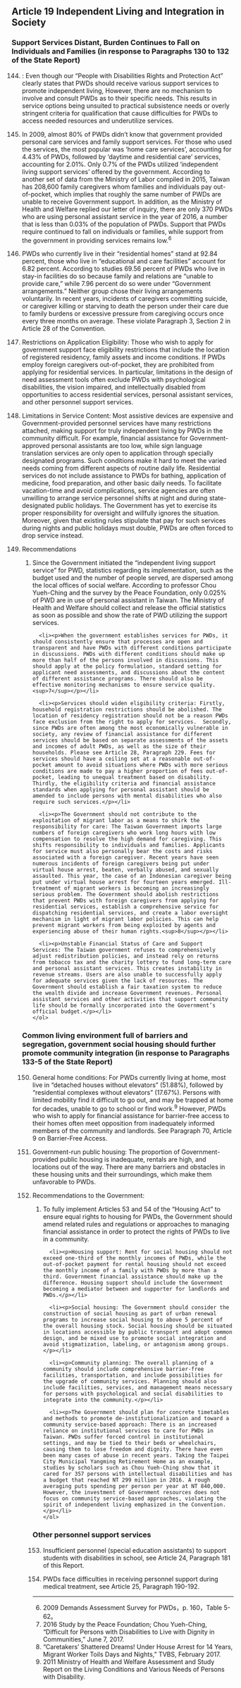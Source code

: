 ## Article 19 Independent Living and Integration in Society

### Support Services Distant, Burden Continues to Fall on Individuals and Families (in response to Paragraphs 130 to 132 of the State Report)

<ol start="144">
  <li><p>: Even though our “People with Disabilities Rights and Protection Act” clearly states that PWDs should receive various support services to promote independent living, However, there are no mechanism to involve and consult PWDs as to their specific needs. This results in service options being unsuited to practical subsistence needs or overly stringent criteria for qualification that cause difficulties for PWDs to access needed resources and underutilize services.</p></li>

  <li><p>In 2009, almost 80% of PWDs didn’t know that government provided personal care services and family support services. For those who used the services, the most popular was ‘home care services’, accounting for 4.43% of PWDs, followed by ‘daytime and residential care’ services, accounting for 2.01%. Only 0.7% of the PWDs utilized ‘independent living support services’ offered by the government. According to another set of data from the Ministry of Labor compiled in 2015, Taiwan has 208,600 family caregivers whom families and individuals pay out-of-pocket, which implies that roughly the same number of PWDs are unable to receive Government support. In addition, as the Ministry of Health and Welfare replied our letter of inquiry, there are only 370 PWDs who are using personal assistant service in the year of 2016, a number that is less than 0.03% of the population of PWDs. Support that PWDs require continued to fall on individuals or families, while support from the government in providing services remains low.<sup>6</sup></p></li>

  <li><p>PWDs who currently live in their “residential homes” stand at 92.84 percent, those who live in “educational and care facilities” account for 6.82 percent. According to studies 69.56 percent of PWDs who live in stay-in facilities do so because family and relations are “unable to provide care,” while 7.96 percent do so were under “Government arrangements.” Neither group chose their living arrangements voluntarily. In recent years, incidents of caregivers committing suicide, or caregiver killing or starving to death the person under their care due to family burdens or excessive pressure from caregiving occurs once every three months on average. These violate Paragraph 3, Section 2 in Article 28 of the Convention.</p></li>

  <li><p>Restrictions on Application Eligibility: Those who wish to apply for government support face eligibility restrictions that include the location of registered residency, family assets and income conditions. If PWDs employ foreign caregivers out-of-pocket, they are prohibited from applying for residential services. In particular, limitations in the design of need assessment tools often exclude PWDs with psychological disabilities, the vision impaired, and intellectually disabled from opportunities to access residential services, personal assistant services, and other personnel support services.</p></li>

  <li><p>Limitations in Service Content: Most assistive devices are expensive and Government-provided personnel services have many restrictions attached, making support for truly independent living by PWDs in the community difficult. For example, financial assistance for Government-approved personal assistants are too low, while sign language translation services are only open to application through specially designated programs. Such conditions make it hard to meet the varied needs coming from different aspects of routine daily life. Residential services do not include assistance to PWDs for bathing, application of medicine, food preparation, and other basic daily needs. To facilitate vacation-time and avoid complications, service agencies are often unwilling to arrange service personnel shifts at night and during state-designated public holidays. The Government has yet to exercise its proper responsibility for oversight and willfully ignores the situation. Moreover, given that existing rules stipulate that pay for such services during nights and public holidays must double, PWDs are often forced to drop service instead.</p></li>

  <li><p>Recommendations</p>
    <ol>
      <li><p>Since the Government initiated the “independent living support service” for PWD, statistics regarding its implementation, such as the budget used and the number of people served, are dispersed among the local offices of social welfare. According to professor Chou Yueh-Ching and the survey by the Peace Foundation, only 0.025% of PWD are in use of personal assistant in Taiwan. The Ministry of Health and Welfare should collect and release the official statistics as soon as possible and show the rate of PWD utilizing the support services.</p></li>

      <li><p>When the government establishes services for PWDs, it should consistently ensure that processes are open and transparent and have PWDs with different conditions participate in discussions. PWDs with different conditions should make up more than half of the persons involved in discussions. This should apply at the policy formulation, standard setting for applicant need assessments, and discussions about the content of different assistance programs. There should also be effective monitoring mechanisms to ensure service quality.<sup>7</sup></p></li>

      <li><p>Services should widen eligibility criteria: Firstly, household registration restrictions should be abolished. The location of residency registration should not be a reason PWDs face exclusion from the right to apply for services.  Secondly, since PWDs are often among the most economically vulnerable in society, any review of financial assistance for different services should be based on separate assessments of the assets and incomes of adult PWDs, as well as the size of their households. Please see Article 28, Paragraph 229. Fees for services should have a ceiling set at a reasonable out-of-pocket amount to avoid situations where PWDs with more serious conditions are made to pay a higher proportion of fees out-of-pocket, leading to unequal treatment based on disability. Thirdly, the eligibility criteria and financial assistance standards when applying for personal assistant should be amended to include persons with mental disabilities who also require such services.</p></li>

      <li><p>The Government should not contribute to the exploitation of migrant labor as a means to shirk the responsibility for care: The Taiwan Government imports large numbers of foreign caregivers who work long hours with low compensation to resolve the high demand for caregiving. This shifts responsibility to individuals and families. Applicants for service must also personally bear the costs and risks associated with a foreign caregiver. Recent years have seen numerous incidents of foreign caregivers being put under virtual house arrest, beaten, verbally abused, and sexually assaulted. This year, the case of an Indonesian caregiver being put under virtual house arrest for fourteen years emerged. Ill-treatment of migrant workers is becoming an increasingly serious problem. The Government should abolish restrictions that prevent PWDs with foreign caregivers from applying for residential services, establish a comprehensive service for dispatching residential services, and create a labor oversight mechanism in light of migrant labor policies. This can help prevent migrant workers from being exploited by agents and experiencing abuse of their human rights.<sup>8</sup></p></li>

      <li><p>Unstable Financial Status of Care and Support Services: The Taiwan government refuses to comprehensively adjust redistribution policies, and instead rely on returns from tobacco tax and the charity lottery to fund long-term care and personal assistant services. This creates instability in revenue streams. Users are also unable to successfully apply for adequate services given the lack of resources. The Government should establish a fair taxation system to reduce the wealth divide and increase Government revenues. Personal assistant services and other activities that support community life should be formally incorporated into the Government’s official budget.</p></li>
    </ol>
  </li>
</ol>

### Common living environment full of barriers and segregation, government social housing should further promote community integration (in response to Paragraphs 133-5 of the State Report)

<ol start="150">
  <li><p>General home conditions: For PWDs currently living at home, most live in “detached houses without elevators” (51.88%), followed by “residential complexes without elevators” (17.67%). Persons with limited mobility find it difficult to go out, and may be trapped at home for decades, unable to go to school or find work.<sup>9</sup> However, PWDs who wish to apply for financial assistance for barrier-free access to their homes often meet opposition from inadequately informed members of the community and landlords. See Paragraph 70, Article 9 on Barrier-Free Access.</p></li>

  <li><p>Government-run public housing: The proportion of Government-provided public housing is inadequate, rentals are high, and locations out of the way. There are many barriers and obstacles in these housing units and their surroundings, which make them unfavorable to PWDs.</p></li>

  <li><p>Recommendations to the Government:</p>
    <ol>
      <li><p>To fully implement Articles 53 and 54 of the “Housing Act” to ensure equal rights to housing for PWDs, the Government should amend related rules and regulations or approaches to managing financial assistance in order to protect the rights of PWDs to live in a community.</p></li>

      <li><p>Housing support: Rent for social housing should not exceed one-third of the monthly incomes of PWDs, while the out-of-pocket payment for rental housing should not exceed the monthly income of a family with PWDs by more than a third. Government financial assistance should make up the difference. Housing support should include the Government becoming a mediator between and supporter for landlords and PWDs.</p></li>

      <li><p>Social housing: The Government should consider the construction of social housing as part of urban renewal programs to increase social housing to above 5 percent of the overall housing stock. Social housing should be situated in locations accessible by public transport and adopt common design, and be mixed use to promote social integration and avoid stigmatization, labeling, or antagonism among groups.</p></li>

      <li><p>Community planning: The overall planning of a community should include comprehensive barrier-free facilities, transportation, and include possibilities for the upgrade of community services. Planning should also include facilities, services, and management means necessary for persons with psychological and social disabilities to integrate into the community.</p></li>

      <li><p>The Government should plan for concrete timetables and methods to promote de-institutionalization and toward a community service-based approach: There is an increased reliance on institutional services to care for PWDs in Taiwan. PWDs suffer forced control in institutional settings, and may be tied to their beds or wheelchairs, causing them to lose freedom and dignity. There have even been many cases of abuse in recent years. Taking the Taipei City Municipal Yangming Retirement Home as an example, studies by scholars such as Chou Yueh-Ching show that it cared for 357 persons with intellectual disabilities and has a budget that reached NT 299 million in 2016. A rough averaging puts spending per person per year at NT 840,000. However, the investment of Government resources does not focus on community service-based approaches, violating the spirit of independent living emphasized in the Convention.</p></li>
    </ol>
  </li>
</ol>

### Other personnel support services

<ol start="153">
  <li><p>Insufficient personnel (special education assistants) to support students with disabilities in school, see Article 24, Paragraph 181 of this Report.</p></li>

  <li><p>PWDs face difficulties in receiving personnel support during medical treatment, see Article 25, Paragraph 190-192.</p></li>
</ol>

-----

<ol start="6">
  <li>2009 Demands Assessment Survey for PWDs，p. 160，Table 5-62。</li>
  <li>2016 Study by the Peace Foundation; Chou Yueh-Ching, “Difficult for Persons with Disabilities to Live with Dignity in Communities,” June 7, 2017.</li>
  <li>“Caretakers’ Shattered Dreams! Under House Arrest for 14 Years, Migrant Worker Toils Days and Nights,” TVBS, February 2017.</li>
  <li>2011 Ministry of Health and Welfare Assessment and Study Report on the Living Conditions and Various Needs of Persons with Disability.</li>
</ol>

